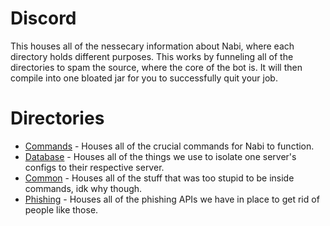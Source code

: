# Discord
This houses all of the nessecary information about Nabi, where each directory holds different purposes. This works by funneling all of the directories to spam
the source, where the core of the bot is. It will then compile into one bloated jar for you to successfully quit your job.

# Directories
* [Commands](https://github.com/myosyn/Nabi/tree/dev/discord/commands/src/main/kotlin/dev/myosyn/nabi) - Houses all of the crucial commands for Nabi to function.
* [Database](https://github.com/myosyn/Nabi/tree/dev/discord/common) - Houses all of the things we use to isolate one server's configs to their respective server.
* [Common](https://github.com/myosyn/Nabi/tree/dev/discord/database) - Houses all of the stuff that was too stupid to be inside commands, idk why though.
* [Phishing](https://github.com/myosyn/Nabi/tree/dev/discord/phishing) - Houses all of the phishing APIs we have in place to get rid of people like those.
